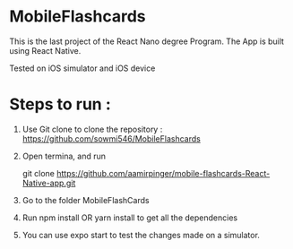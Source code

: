 # MobileFlashcards

This is the last project of the React Nano degree Program. The App is built using React Native. 

Tested on iOS simulator and iOS device

# Steps to run :
1. Use Git clone to clone the repository :
https://github.com/sowmi546/MobileFlashcards

2. Open termina, and run

   git clone https://github.com/aamirpinger/mobile-flashcards-React-Native-app.git

3. Go to the folder MobileFlashCards
4. Run npm install OR yarn install to get all the dependencies
5. You can use expo start to test the changes made on a simulator.
